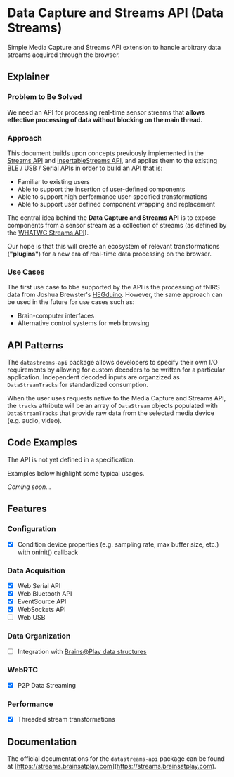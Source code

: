 # Data Capture and Streams API (Data Streams)
Simple Media Capture and Streams API extension to handle arbitrary data streams acquired through the browser.


## Explainer
### Problem to Be Solved
We need an API for processing real-time sensor streams that **allows effective processing of data without blocking on the main thread.**


### Approach
This document builds upon concepts previously implemented in the [Streams API](https://streams.spec.whatwg.org/) and [InsertableStreams API](https://alvestrand.github.io/mediacapture-transform/), and applies them to the existing BLE / USB / Serial APIs in order to build an API that is: 
- Familiar to existing users
- Able to support the insertion of user-defined components
- Able to support high performance user-specified transformations
- Able to support user defined component wrapping and replacement

The central idea behind the **Data Capture and Streams API** is to expose components from a sensor stream as a collection of streams (as defined by the [WHATWG Streams API](https://streams.spec.whatwg.org/)). 

Our hope is that this will create an ecosystem of relevant transformations (**"plugins"**) for a new era of real-time data processing on the browser.

### Use Cases
The first use case to bbe supported by the API is the processing of fNIRS data from Joshua Brewster's [HEGduino](https://github.com/moothyknight/HEG_ESP32_Delobotomizer). However, the same approach can be used in the future for use cases such as:
- Brain-computer interfaces
- Alternative control systems for web browsing

## API Patterns
The `datastreams-api` package allows developers to specify their own I/O requirements by allowing for custom decoders to be written for a particular application. Independent decoded inputs are organzized as `DataStreamTracks` for standardized consumption.

When the user uses requests native to the Media Capture and Streams API, the `tracks` attribute will be an array of `DataStream` objects populated with `DataStreamTracks` that provide raw data from the selected media device (e.g. audio, video).

## Code Examples
The API is not yet defined in a specification. 

Examples below highlight some typical usages.

*Coming soon...*

## Features
### Configuration
- [x] Condition device properties (e.g. sampling rate, max buffer size, etc.) with oninit() callback

### Data Acquisition
- [x] Web Serial API
- [x] Web Bluetooth API
- [x] EventSource API
- [x] WebSockets API
- [ ] Web USB

### Data Organization
- [ ] Integration with [Brains@Play data structures](https://github.com/brainsatplay/brainsatplay-data)

### WebRTC
- [x] P2P Data Streaming 

### Performance
- [x] Threaded stream transformations

## Documentation 
The official documentations for the `datastreams-api` package can be found at [https://streams.brainsatplay.com](https://streams.brainsatplay.com).
